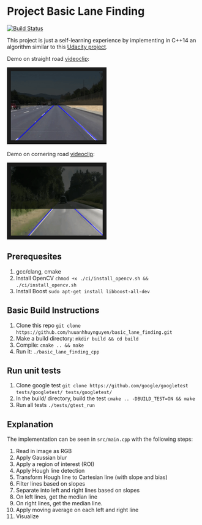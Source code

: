# Project Basic Lane Finding 

[![Build Status](https://travis-ci.com/huuanhhuynguyen/basic_lane_finding.svg?branch=master)](https://travis-ci.com/huuanhhuynguyen/basic_lane_finding)

This project is just a self-learning experience by implementing in C++14 an 
algorithm similar to this
 [Udacity project](https://github.com/ndrplz/self-driving-car/blob/master/project_1_lane_finding_basic/).

Demo on straight road [videoclip](https://www.youtube.com/watch?v=mbqWboRy95Q):

<a href="https://www.youtube.com/watch?v=mbqWboRy95Q" target="_blank">
<img src="./data/straight.gif" alt="circuit" width="240" height="180" border="10" /></a>

Demo on cornering road [videoclip](https://www.youtube.com/watch?v=qCyg2w0ElU4):

<a href="https://www.youtube.com/watch?v=qCyg2w0ElU4" target="_blank">
<img src="./data/corner.gif" alt="circuit" width="240" height="180" border="10" /></a>

## Prerequesites
1. gcc/clang, cmake
2. Install OpenCV `chmod +x ./ci/install_opencv.sh && ./ci/install_opencv.sh` 
3. Install  Boost `sudo apt-get install libboost-all-dev`

## Basic Build Instructions
1. Clone this repo `git clone https://github.com/huuanhhuynguyen/basic_lane_finding.git`
2. Make a build directory: `mkdir build && cd build`
3. Compile: `cmake .. && make`
4. Run it: `./basic_lane_finding_cpp`

## Run unit tests
1. Clone google test `git clone https://github.com/google/googletest tests/googletest/ tests/googletest/`
2. In the build/ directory, build the test `cmake .. -DBUILD_TEST=ON && make`
3. Run all tests `./tests/gtest_run`

## Explanation

The implementation can be seen in `src/main.cpp` with the following steps:

1. Read in image as RGB
2. Apply Gaussian blur
3. Apply a region of interest (ROI)
4. Apply Hough line detection
5. Transform Hough line to Cartesian line (with slope and bias)
6. Filter lines based on slopes
7. Separate into left and right lines based on slopes
8. On left lines, get the median line
9. On right lines, get the median line.
10. Apply moving average on each left and right line
11. Visualize